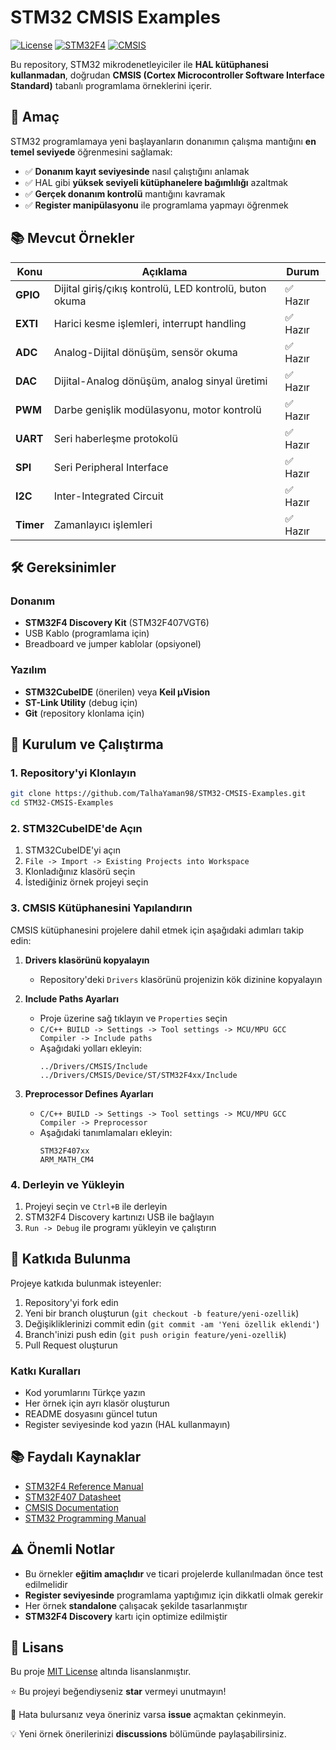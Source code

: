 # STM32 CMSIS Examples

[![License](https://img.shields.io/badge/license-MIT-blue.svg)](LICENSE)
[![STM32F4](https://img.shields.io/badge/STM32-F4%20Discovery-orange.svg)](https://www.st.com/en/evaluation-tools/stm32f4discovery.html)
[![CMSIS](https://img.shields.io/badge/CMSIS-Core%20%26%20Device-green.svg)](https://arm-software.github.io/CMSIS_5/Core/html/index.html)

Bu repository, STM32 mikrodenetleyiciler ile **HAL kütüphanesi kullanmadan**, doğrudan **CMSIS (Cortex Microcontroller Software Interface Standard)** tabanlı programlama örneklerini içerir. 

## 🎯 Amaç

STM32 programlamaya yeni başlayanların donanımın çalışma mantığını **en temel seviyede** öğrenmesini sağlamak:

- ✅ **Donanım kayıt seviyesinde** nasıl çalıştığını anlamak
- ✅ HAL gibi **yüksek seviyeli kütüphanelere bağımlılığı** azaltmak
- ✅ **Gerçek donanım kontrolü** mantığını kavramak
- ✅ **Register manipülasyonu** ile programlama yapmayı öğrenmek

## 📚 Mevcut Örnekler

| Konu | Açıklama | Durum |
|------|----------|-------|
| **GPIO** | Dijital giriş/çıkış kontrolü, LED kontrolü, buton okuma | ✅ Hazır |
| **EXTI** | Harici kesme işlemleri, interrupt handling | ✅ Hazır |
| **ADC** | Analog-Dijital dönüşüm, sensör okuma | ✅ Hazır |
| **DAC** | Dijital-Analog dönüşüm, analog sinyal üretimi | ✅ Hazır |
| **PWM** | Darbe genişlik modülasyonu, motor kontrolü | ✅ Hazır |
| **UART** | Seri haberleşme protokolü | ✅ Hazır |
| **SPI** | Seri Peripheral Interface | ✅ Hazır |
| **I2C** | Inter-Integrated Circuit | ✅ Hazır |
| **Timer** | Zamanlayıcı işlemleri | ✅ Hazır |

## 🛠️ Gereksinimler

### Donanım
- **STM32F4 Discovery Kit** (STM32F407VGT6)
- USB Kablo (programlama için)
- Breadboard ve jumper kablolar (opsiyonel)

### Yazılım
- **STM32CubeIDE** (önerilen) veya **Keil µVision**
- **ST-Link Utility** (debug için)
- **Git** (repository klonlama için)

## 🚀 Kurulum ve Çalıştırma

### 1. Repository'yi Klonlayın
```bash
git clone https://github.com/TalhaYaman98/STM32-CMSIS-Examples.git
cd STM32-CMSIS-Examples
```

### 2. STM32CubeIDE'de Açın
1. STM32CubeIDE'yi açın
2. `File -> Import -> Existing Projects into Workspace`
3. Klonladığınız klasörü seçin
4. İstediğiniz örnek projeyi seçin

### 3. CMSIS Kütüphanesini Yapılandırın
CMSIS kütüphanesini projelere dahil etmek için aşağıdaki adımları takip edin:

1. **Drivers klasörünü kopyalayın**
   - Repository'deki `Drivers` klasörünü projenizin kök dizinine kopyalayın

2. **Include Paths Ayarları**
   - Proje üzerine sağ tıklayın ve `Properties` seçin
   - `C/C++ BUILD -> Settings -> Tool settings -> MCU/MPU GCC Compiler -> Include paths`
   - Aşağıdaki yolları ekleyin:
     ```
     ../Drivers/CMSIS/Include
     ../Drivers/CMSIS/Device/ST/STM32F4xx/Include
     ```

3. **Preprocessor Defines Ayarları**
   - `C/C++ BUILD -> Settings -> Tool settings -> MCU/MPU GCC Compiler -> Preprocessor`
   - Aşağıdaki tanımlamaları ekleyin:
     ```
     STM32F407xx
     ARM_MATH_CM4
     ```

### 4. Derleyin ve Yükleyin
1. Projeyi seçin ve `Ctrl+B` ile derleyin
2. STM32F4 Discovery kartınızı USB ile bağlayın
3. `Run -> Debug` ile programı yükleyin ve çalıştırın

## 🤝 Katkıda Bulunma

Projeye katkıda bulunmak isteyenler:

1. Repository'yi fork edin
2. Yeni bir branch oluşturun (`git checkout -b feature/yeni-ozellik`)
3. Değişikliklerinizi commit edin (`git commit -am 'Yeni özellik eklendi'`)
4. Branch'inizi push edin (`git push origin feature/yeni-ozellik`)
5. Pull Request oluşturun

### Katkı Kuralları
- Kod yorumlarını Türkçe yazın
- Her örnek için ayrı klasör oluşturun
- README dosyasını güncel tutun
- Register seviyesinde kod yazın (HAL kullanmayın)

## 📚 Faydalı Kaynaklar

- [STM32F4 Reference Manual](https://www.st.com/resource/en/reference_manual/rm0090-stm32f405415-stm32f407417-stm32f427437-and-stm32f429439-advanced-armbased-32bit-mcus-stmicroelectronics.pdf)
- [STM32F407 Datasheet](https://www.st.com/resource/en/datasheet/stm32f407vg.pdf)
- [CMSIS Documentation](https://arm-software.github.io/CMSIS_5/Core/html/index.html)
- [STM32 Programming Manual](https://www.st.com/resource/en/programming_manual/pm0214-stm32-cortexm4-mcus-and-mpus-programming-manual-stmicroelectronics.pdf)

## ⚠️ Önemli Notlar

- Bu örnekler **eğitim amaçlıdır** ve ticari projelerde kullanılmadan önce test edilmelidir
- **Register seviyesinde** programlama yaptığımız için dikkatli olmak gerekir
- Her örnek **standalone** çalışacak şekilde tasarlanmıştır
- **STM32F4 Discovery** kartı için optimize edilmiştir

## 📄 Lisans

Bu proje [MIT License](LICENSE) altında lisanslanmıştır.


⭐ Bu projeyi beğendiyseniz **star** vermeyi unutmayın!

🐛 Hata bulursanız veya öneriniz varsa **issue** açmaktan çekinmeyin.

💡 Yeni örnek önerilerinizi **discussions** bölümünde paylaşabilirsiniz.
